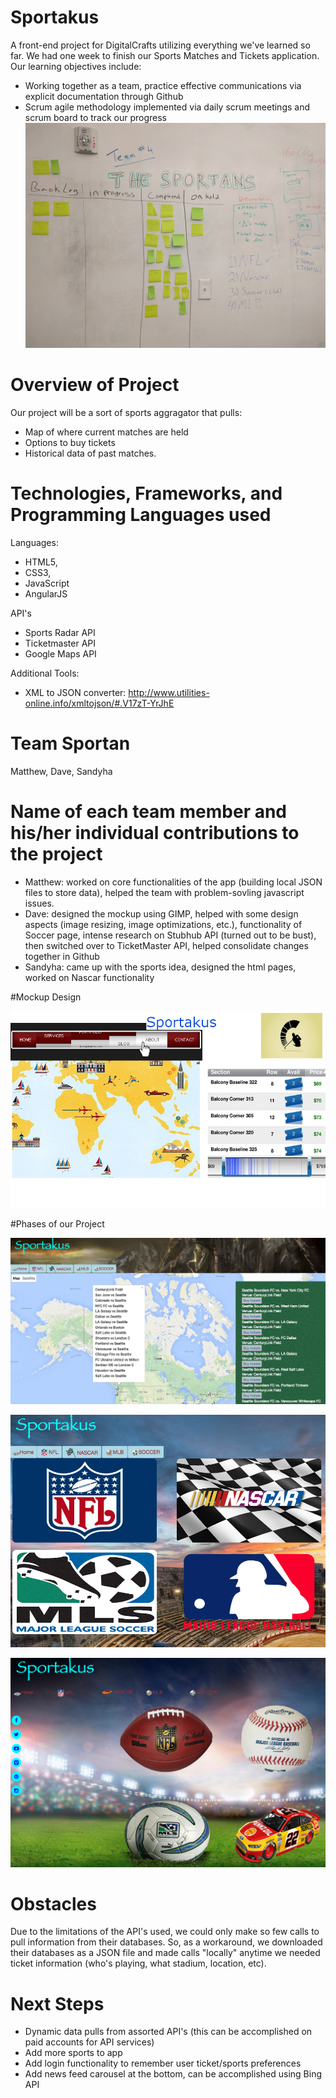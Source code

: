 # Sportakus
A front-end project for DigitalCrafts utilizing everything we've learned so far. We had one week to finish our Sports Matches and Tickets application. Our learning objectives include:

* Working together as a team, practice effective communications via explicit documentation through Github
* Scrum agile methodology implemented via daily scrum meetings and scrum board to track our progress
![screenshot](images/scrumboard.jpg)

# Overview of Project
Our project will be a sort of sports aggragator that pulls:
* Map of where current matches are held
* Options to buy tickets
* Historical data of past matches.



# Technologies, Frameworks, and Programming Languages used

Languages:
* HTML5, 
* CSS3, 
* JavaScript
* AngularJS

API's
* Sports Radar API 
* Ticketmaster API
* Google Maps API

Additional Tools:
* XML to JSON converter: http://www.utilities-online.info/xmltojson/#.V17zT-YrJhE


# Team Sportan
Matthew, Dave, Sandyha

# Name of each team member and his/her individual contributions to the project
* Matthew: worked on core functionalities of the app (building local JSON files to store data), helped the team with problem-sovling javascript issues.
* Dave: designed the mockup using GIMP, helped with some design aspects (image resizing, image optimizations, etc.), functionality of Soccer page, intense research on Stubhub API (turned out to be bust), then switched over to TicketMaster API, helped consolidate changes together in Github
* Sandyha: came up with the sports idea, designed the html pages, worked on Nascar functionality

#Mockup Design

![screenshot](images/screenshot.png)

#Phases of our Project

![screenshot](images/screenshot2.png)

![screenshot](images/screenshot3.png)


![screenshot](images/screenshot4.png)

# Obstacles
Due to the limitations of the API's used, we could only make so few calls to pull information from their databases. So, as a workaround, we downloaded their databases as a JSON file and made calls "locally" anytime we needed ticket information (who's playing, what stadium, location, etc).

# Next Steps
* Dynamic data pulls from assorted API's (this can be accomplished on paid accounts for API services)
* Add more sports to app
* Add login functionality to remember user ticket/sports preferences
* Add news feed carousel at the bottom, can be accomplished using Bing API


